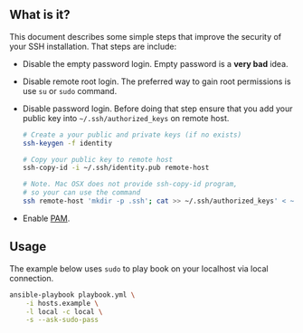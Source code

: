 What is it?
-----------

This document describes some simple steps that improve the security of your SSH
installation. That steps are include:

* Disable the empty password login. Empty password is a **very bad** idea.

* Disable remote root login. The preferred way to gain root permissions is use
  `su` or `sudo` command.

* Disable password login. Before doing that step ensure that you add your
  public key into `~/.ssh/authorized_keys` on remote host.

  ```bash
  # Create a your public and private keys (if no exists)
  ssh-keygen -f identity

  # Copy your public key to remote host
  ssh-copy-id -i ~/.ssh/identity.pub remote-host

  # Note. Mac OSX does not provide ssh-copy-id program,
  # so your can use the command
  ssh remote-host 'mkdir -p .ssh'; cat >> ~/.ssh/authorized_keys' < ~/.ssh/identity.pub
  ```

* Enable [PAM](http://en.wikipedia.org/wiki/Pluggable_authentication_modules).


## Usage

The example below uses `sudo` to play book on your localhost via local
connection.

```bash
ansible-playbook playbook.yml \
    -i hosts.example \
    -l local -c local \
    -s --ask-sudo-pass
 ```
